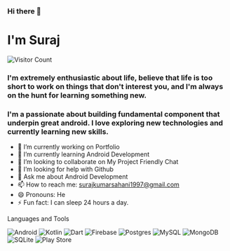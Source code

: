 ### Hi there 👋
# I'm Suraj

![Visitor Count](https://profile-counter.glitch.me/{surajsahani}/count.svg)


<!--
**surajsahani/surajsahani** is a ✨ _special_ ✨ repository because its `README.md` (this file) appears on your GitHub profile.

Here are some ideas to get you started:
-->
### I'm extremely enthusiastic about life, believe that life is too short to work on things that don't interest you, and I'm always on the hunt for learning something new.
### I'm a passionate about building fundamental component that underpin great android. I love exploring new technologies and currently learning new skills.
- 🔭 I’m currently working on Portfolio
- 🌱 I’m currently learning Android Development
- 👯 I’m looking to collaborate on My Project Friendly Chat
- 🤔 I’m looking for help with Github
- 💬 Ask me about Android Development
- 📫 How to reach me: surajkumarsahani1997@gmail.com 
- 😄 Pronouns: He
- ⚡ Fun fact: I can sleep 24 hours a day.

Languages and Tools

<img alt="Android" src="https://img.shields.io/badge/Android-3DDC84?style=for-the-badge&logo=android&logoColor=white" />  <img alt="Kotlin" src="https://img.shields.io/badge/kotlin-%230095D5.svg?style=for-the-badge&logo=kotlin&logoColor=white"/> <img alt="Dart" src="https://img.shields.io/badge/dart-%230175C2.svg?style=for-the-badge&logo=dart&logoColor=white"/> <img alt="Firebase" src="https://img.shields.io/badge/firebase-%23039BE5.svg?style=for-the-badge&logo=firebase"/> <img alt="Postgres" src ="https://img.shields.io/badge/postgres-%23316192.svg?style=for-the-badge&logo=postgresql&logoColor=white"/> 	<img alt="MySQL" src="https://img.shields.io/badge/mysql-%2300f.svg?style=for-the-badge&logo=mysql&logoColor=white"/> <img alt="MongoDB" src ="https://img.shields.io/badge/MongoDB-%234ea94b.svg?style=for-the-badge&logo=mongodb&logoColor=white"/> 	<img alt="SQLite" src ="https://img.shields.io/badge/sqlite-%2307405e.svg?style=for-the-badge&logo=sqlite&logoColor=white"/> <img alt="Play Store" src="https://img.shields.io/badge/Google_Play-414141?style=for-the-badge&logo=google-play&logoColor=white" /> 
